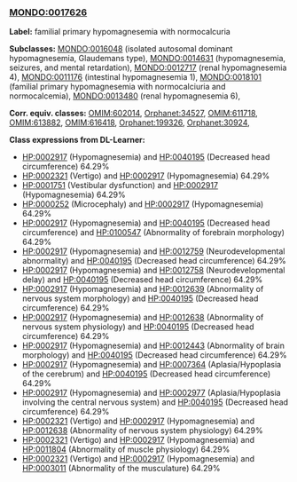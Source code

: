 
### [MONDO:0017626](http://purl.obolibrary.org/obo/MONDO_0017626)
**Label:** familial primary hypomagnesemia with normocalcuria

**Subclasses:** [MONDO:0016048](http://purl.obolibrary.org/obo/MONDO_0016048) (isolated autosomal dominant hypomagnesemia, Glaudemans type), [MONDO:0014631](http://purl.obolibrary.org/obo/MONDO_0014631) (hypomagnesemia, seizures, and mental retardation), [MONDO:0012717](http://purl.obolibrary.org/obo/MONDO_0012717) (renal hypomagnesemia 4), [MONDO:0011176](http://purl.obolibrary.org/obo/MONDO_0011176) (intestinal hypomagnesemia 1), [MONDO:0018101](http://purl.obolibrary.org/obo/MONDO_0018101) (familial primary hypomagnesemia with normocalciuria and normocalcemia), [MONDO:0013480](http://purl.obolibrary.org/obo/MONDO_0013480) (renal hypomagnesemia 6), 

**Corr. equiv. classes:** [OMIM:602014](http://purl.obolibrary.org/obo/OMIM_602014), [Orphanet:34527](http://www.orpha.net/ORDO/Orphanet_34527), [OMIM:611718](http://purl.obolibrary.org/obo/OMIM_611718), [OMIM:613882](http://purl.obolibrary.org/obo/OMIM_613882), [OMIM:616418](http://purl.obolibrary.org/obo/OMIM_616418), [Orphanet:199326](http://www.orpha.net/ORDO/Orphanet_199326), [Orphanet:30924](http://www.orpha.net/ORDO/Orphanet_30924), 

**Class expressions from DL-Learner:**

- [HP:0002917](http://purl.obolibrary.org/obo/HP_0002917) (Hypomagnesemia) and [HP:0040195](http://purl.obolibrary.org/obo/HP_0040195) (Decreased head circumference) 64.29%
- [HP:0002321](http://purl.obolibrary.org/obo/HP_0002321) (Vertigo) and [HP:0002917](http://purl.obolibrary.org/obo/HP_0002917) (Hypomagnesemia) 64.29%
- [HP:0001751](http://purl.obolibrary.org/obo/HP_0001751) (Vestibular dysfunction) and [HP:0002917](http://purl.obolibrary.org/obo/HP_0002917) (Hypomagnesemia) 64.29%
- [HP:0000252](http://purl.obolibrary.org/obo/HP_0000252) (Microcephaly) and [HP:0002917](http://purl.obolibrary.org/obo/HP_0002917) (Hypomagnesemia) 64.29%
- [HP:0002917](http://purl.obolibrary.org/obo/HP_0002917) (Hypomagnesemia) and [HP:0040195](http://purl.obolibrary.org/obo/HP_0040195) (Decreased head circumference) and [HP:0100547](http://purl.obolibrary.org/obo/HP_0100547) (Abnormality of forebrain morphology) 64.29%
- [HP:0002917](http://purl.obolibrary.org/obo/HP_0002917) (Hypomagnesemia) and [HP:0012759](http://purl.obolibrary.org/obo/HP_0012759) (Neurodevelopmental abnormality) and [HP:0040195](http://purl.obolibrary.org/obo/HP_0040195) (Decreased head circumference) 64.29%
- [HP:0002917](http://purl.obolibrary.org/obo/HP_0002917) (Hypomagnesemia) and [HP:0012758](http://purl.obolibrary.org/obo/HP_0012758) (Neurodevelopmental delay) and [HP:0040195](http://purl.obolibrary.org/obo/HP_0040195) (Decreased head circumference) 64.29%
- [HP:0002917](http://purl.obolibrary.org/obo/HP_0002917) (Hypomagnesemia) and [HP:0012639](http://purl.obolibrary.org/obo/HP_0012639) (Abnormality of nervous system morphology) and [HP:0040195](http://purl.obolibrary.org/obo/HP_0040195) (Decreased head circumference) 64.29%
- [HP:0002917](http://purl.obolibrary.org/obo/HP_0002917) (Hypomagnesemia) and [HP:0012638](http://purl.obolibrary.org/obo/HP_0012638) (Abnormality of nervous system physiology) and [HP:0040195](http://purl.obolibrary.org/obo/HP_0040195) (Decreased head circumference) 64.29%
- [HP:0002917](http://purl.obolibrary.org/obo/HP_0002917) (Hypomagnesemia) and [HP:0012443](http://purl.obolibrary.org/obo/HP_0012443) (Abnormality of brain morphology) and [HP:0040195](http://purl.obolibrary.org/obo/HP_0040195) (Decreased head circumference) 64.29%
- [HP:0002917](http://purl.obolibrary.org/obo/HP_0002917) (Hypomagnesemia) and [HP:0007364](http://purl.obolibrary.org/obo/HP_0007364) (Aplasia/Hypoplasia of the cerebrum) and [HP:0040195](http://purl.obolibrary.org/obo/HP_0040195) (Decreased head circumference) 64.29%
- [HP:0002917](http://purl.obolibrary.org/obo/HP_0002917) (Hypomagnesemia) and [HP:0002977](http://purl.obolibrary.org/obo/HP_0002977) (Aplasia/Hypoplasia involving the central nervous system) and [HP:0040195](http://purl.obolibrary.org/obo/HP_0040195) (Decreased head circumference) 64.29%
- [HP:0002321](http://purl.obolibrary.org/obo/HP_0002321) (Vertigo) and [HP:0002917](http://purl.obolibrary.org/obo/HP_0002917) (Hypomagnesemia) and [HP:0012638](http://purl.obolibrary.org/obo/HP_0012638) (Abnormality of nervous system physiology) 64.29%
- [HP:0002321](http://purl.obolibrary.org/obo/HP_0002321) (Vertigo) and [HP:0002917](http://purl.obolibrary.org/obo/HP_0002917) (Hypomagnesemia) and [HP:0011804](http://purl.obolibrary.org/obo/HP_0011804) (Abnormality of muscle physiology) 64.29%
- [HP:0002321](http://purl.obolibrary.org/obo/HP_0002321) (Vertigo) and [HP:0002917](http://purl.obolibrary.org/obo/HP_0002917) (Hypomagnesemia) and [HP:0003011](http://purl.obolibrary.org/obo/HP_0003011) (Abnormality of the musculature) 64.29%


